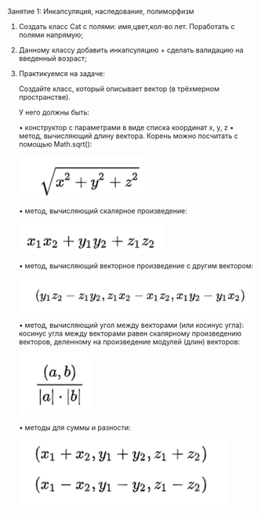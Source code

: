 Занятие 1: Инкапсуляция, наследование, полиморфизм
1) Создать класс Cat с полями: имя,цвет,кол-во лет. Поработать с полями напрямую;
2) Данному классу добавить инкапсуляцию + сделать валидацию на введенный возраст;
3) Практикуемся на задаче:

   Создайте класс, который описывает вектор (в трёхмерном пространстве).

   У него должны быть:

   •	конструктор с параметрами в виде списка координат x, y, z
   •	метод, вычисляющий длину вектора. Корень можно посчитать с помощью Math.sqrt():

   ![img.png](img.png)

   •	метод, вычисляющий скалярное произведение:

   ![img_1.png](img_1.png)

   •	метод, вычисляющий векторное произведение с другим вектором:

   ![img_2.png](img_2.png)

   •	метод, вычисляющий угол между векторами (или косинус угла): 
        косинус угла между векторами равен скалярному произведению векторов,
        деленному на произведение модулей (длин) векторов:

   ![img_3.png](img_3.png)

   •	методы для суммы и разности:

   ![img_4.png](img_4.png)
